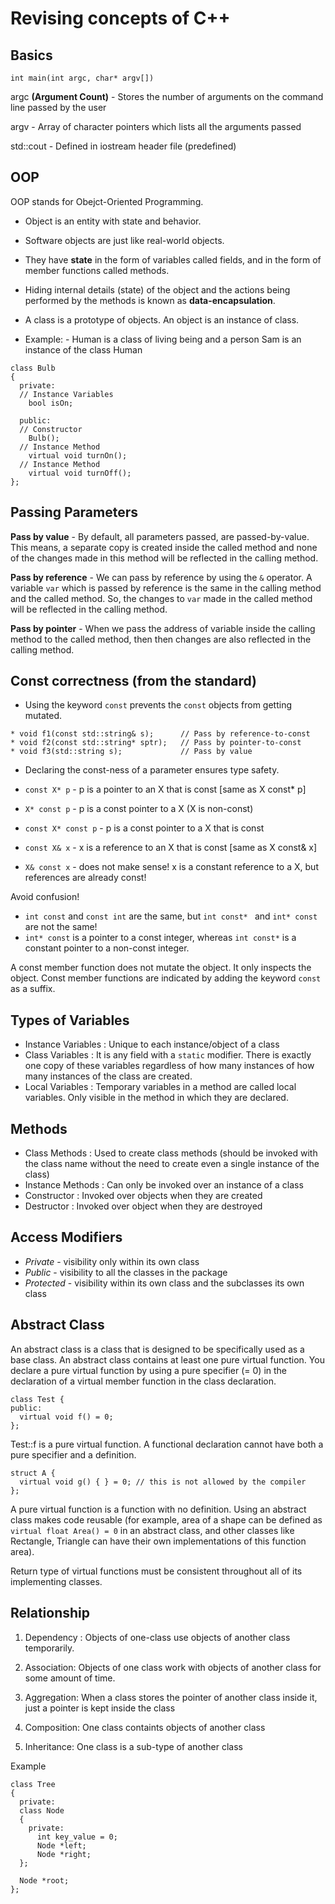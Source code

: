 # Revising concepts of C++

## Basics 

```
int main(int argc, char* argv[])
```

argc **(Argument Count)** - Stores the number of arguments on the command line passed by the user 

argv - Array of character pointers which lists all the arguments passed

std::cout - Defined in iostream header file (predefined)

## OOP
OOP stands for Obejct-Oriented Programming.

* Object is an entity with state and behavior. 
* Software objects are just like real-world objects. 
* They have **state** in the form of variables called fields, and in the form of member functions called methods. 

* Hiding internal details (state) of the object and the actions being performed by the methods is known as **data-encapsulation**. 
* A class is a prototype of objects. An object is an instance of class. 
* Example: - Human is a class of living being and a person Sam is an instance of the class Human 

```
class Bulb
{
  private:
  // Instance Variables
    bool isOn;
  
  public:
  // Constructor
    Bulb();
  // Instance Method
    virtual void turnOn();
  // Instance Method
    virtual void turnOff();
};
```

## Passing Parameters 

**Pass by value** - By default, all parameters passed, are passed-by-value. This means, a separate copy is created inside the called method and none of the changes made in this method will be reflected in the calling method. 

**Pass by reference** - We can pass by reference by using the ```&``` operator. A variable ```var``` which is passed by reference is the same in the calling method and the called method. So, the changes to ```var``` made in the called method will be reflected in the calling method. 

**Pass by pointer** - When we pass the address of variable inside the calling method to the called method, then then changes are also reflected in the calling method. 

## Const correctness (from the standard) 

* Using the keyword ```const``` prevents the ```const``` objects from getting mutated. 

```
* void f1(const std::string& s);      // Pass by reference-to-const
* void f2(const std::string* sptr);   // Pass by pointer-to-const
* void f3(std::string s);             // Pass by value
```

* Declaring the const-ness of a parameter ensures type safety. 

* ```const X* p``` - p is a pointer to an X that is const [same as X const* p]
* ```X* const p``` - p is a const pointer to a X (X is non-const)
* ```const X* const p``` - p is a const pointer to a X that is const
* ```const X& x``` - x is a reference to an X that is const [same as X const& x]
* ```X& const x``` - does not make sense! x is a constant reference to a X, but references are already const!

Avoid confusion! 
* ```int const``` and ```const int``` are the same, but ```int const* ``` and ```int* const``` are not the same!
* ```int* const``` is a pointer to a const integer, whereas ```int const*``` is a constant pointer to a non-const integer.

A const member function does not mutate the object. It only inspects the object. 
Const member functions are indicated by adding the keyword ```const``` as a suffix. 

## Types of Variables 

* Instance Variables : Unique to each instance/object of a class 
* Class Variables : It is any field with a ```static``` modifier. There is exactly one copy of these variables regardless of how many instances of how many instances of the class are created. 
* Local Variables : Temporary variables in a method are called local variables. Only visible in the method in which they are declared. 

## Methods 

* Class Methods : Used to create class methods (should be invoked with the class name without                     the need to create even a single instance of the class)
* Instance Methods : Can only be invoked over an instance of a class
* Constructor : Invoked over objects when they are created 
* Destructor : Invoked over object when they are destroyed

## Access Modifiers 

* *Private* - visibility only within its own class 
* *Public* - visibility to all the classes in the package
* *Protected* - visibility within its own class and the subclasses its own class 

## Abstract Class 

An abstract class is a class that is designed to be specifically used as a base class. An abstract class contains at least one pure virtual function. You declare a pure virtual function by using a pure specifier (= 0) in the declaration of a virtual member function in the class declaration.

~~~~
class Test {
public:
  virtual void f() = 0;
};
~~~~

Test::f is a pure virtual function. A functional declaration cannot have both a pure specifier and a definition. 

~~~~
struct A {
  virtual void g() { } = 0; // this is not allowed by the compiler
};
~~~~

A pure virtual function is a function with no definition. Using an abstract class makes code reusable (for example, area of a shape can be defined as 
```virtual float Area() = 0``` in an abstract class, and other classes like Rectangle, Triangle can have their own implementations of this function area). 

Return type of virtual functions must be consistent throughout all of its implementing classes. 

## Relationship 

1. Dependency : Objects of one-class use objects of another class temporarily. 

2. Association: Objects of one class work with objects of another class for some amount of time. 

3. Aggregation: When a class stores the pointer of another class inside it, just a pointer is kept inside the class 

4. Composition: One class containts objects of another class

5. Inheritance: One class is a sub-type of another class 

Example 

~~~~
class Tree
{
  private:
  class Node
  {
    private:
      int key_value = 0;
      Node *left;
      Node *right;
  };
  
  Node *root;
};
~~~~


